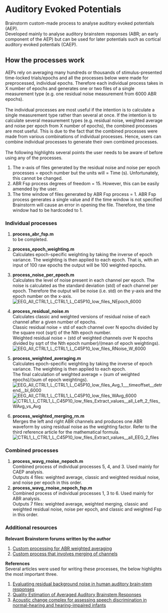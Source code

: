 # Auditory Evoked Potentials
Brainstorm custom-made process to analyse auditory evoked potentials (AEP).
<BR>Developed mainly to analyse auditory brainstem responses (ABR; an early component of the AEP) but can be used for later potentials such as cortical auditory evoked potentials (CAEP).

## How the processes work
AEPs rely on averaging many hundreds or thousands of stimulus-presented time-locked trials/epochs and all the processes below were made for preprocessed, individual epochs. 
Therefore each individual process takes in X number of epochs and generates one or two files of a single measurement type (e.g. one residual noise measurement from 6000 ABR epochs).
<BR><BR>The individual processes are most useful if the intention is to calculate a single measurement type rather than several at once.
If the intention is to calculate several measurement types (e.g. residual noise, weighted average and noise per epoch from X number of epochs), the combined processes are most useful. 
This is due to the fact that the combined processes were made from various combinations of individual processes. Hence, users can combine individual processes to generate their own combined processes. 
<BR><BR>The following highlights several points the user needs to be aware of before using any of the processes. 
1. The x-axis of files generated by the residual noise and noise per epoch processes = epoch number but the units will = Time (s). Unfortunately, this cannot be changed.
2. ABR Fsp process degrees of freedom = 15. However, this can be easily amended by the user.
3. The time window of files generated by ABR Fsp process = 1.
ABR Fsp process generates a single value and if the time window is not specified Brainstorm will cause an error in opening the file. Therefore, the time window had to be hardcoded to 1. 

### Individual processes
1. **process_abr_fsp.m**
<BR>to be completed.
2. **process_epoch_weighting.m**
<BR>Calculates epoch-specific weighting by taking the inverse of epoch variance. The weighting is then applied to each epoch.
That is, with an input of 100 raw epochs the output will be 100 weighted epochs.
4. **process_noise_per_epoch.m**
<BR>Calculates the level of noise present in each channel per epoch. The noise is calculated as the standard deviation (std) of each channel per epoch.
Therefore the output will be noise (i.e. std) on the y-axis and the epoch number on the x-axis.
![EEG_All_CTRL1_L_CTRL1_L_C45P10_low_files_NEpoch_6000](https://github.com/park-minchul/Brainstorm-Custom-Processes/assets/134780775/443a58fc-35e7-4903-b204-ad3ea972b41d)

6. **process_residual_noise.m**
<BR>Calculates classic and weighted versions of residual noise of each channel after a given number of epochs.
<BR>Classic residual noise = std of each channel over N epochs divided by the square root (sqrt) of the Nth epoch number.
<BR>Weighted residual noise = (std of weighted channels over N epochs divided by sqrt of the Nth epoch number)/(mean of epoch weightings).
![EEG_All_CTRL1_L_CTRL1_L_C45P10_low_files_RNoise_W_6000](https://github.com/park-minchul/Brainstorm-Custom-Processes/assets/134780775/2861f812-ba48-4422-8b8e-131a6b06ed1c)

8. **process_weighted_averaging.m**
<BR>Calculates epoch-specific weighting by taking the inverse of epoch variance. The weighting is then applied to each epoch.
<BR>The final calculation of weighted average = (sum of weighted epochs)/(sum of epoch weightings).
![EEG_All_CTRL1_L_CTRL1_L_C45P10_low_files_Avg_1___timeoffset__detrend__bl_6000](https://github.com/park-minchul/Brainstorm-Custom-Processes/assets/134780775/150c14b7-689e-4076-a9a4-d0b159e544ac)
![EEG_All_CTRL1_L_CTRL1_L_C45P10_low_files_WAvg_6000](https://github.com/park-minchul/Brainstorm-Custom-Processes/assets/134780775/c3a6c2a4-2e77-4122-bc51-ecd2719ada43)
![CTRL1_L_CTRL1_L_C45P10_low_files_Extract_values__all_Left_2_files_WAvg_vs_Avg](https://github.com/park-minchul/Brainstorm-Custom-Processes/assets/134780775/a78a42da-0ed0-4e97-a705-871584733ac0)

10. **process_weighted_merging_rn.m**
<BR>Merges the left and right ABR channels and produces one ABR waveform by using residual noise as the weighting factor. Refer to the third reference article for the mathematical formula. 
![CTRL1_L_CTRL1_L_C45P10_low_files_Extract_values__all_EEG_2_files](https://github.com/park-minchul/Brainstorm-Custom-Processes/assets/134780775/f0ab123d-eb39-4029-a30b-466cdf81e846)

### Combined processes
1. **process_wavg_rnoise_nepoch.m**
<BR>Combined process of individual processes 5, 4, and 3. Used mainly for CAEP analysis. 
<BR>Outputs 4 files: weighted average, classic and weighted residual noise, and noise per epoch in this order. 
2. **process_wavg_rnoise_nepoch_fsp.m**
<BR>Combined process of individual processes 1, 3 to 6. Used mainly for ABR analysis. 
<BR>Outputs 7 files: weighted average, weighted merging, classic and weighted residual noise, noise per epoch, and classic and weighted Fsp in this order. 

### Additional resources
**Relevant Brainstorm forums written by the author**
1. [Custom processing for ABR weighted averaging](https://neuroimage.usc.edu/forums/t/custom-processing-for-abr-weighted-averaging/35626)
2. [Custom process that involves merging of channels](https://neuroimage.usc.edu/forums/t/custom-process-that-involves-merging-of-channels/40638)

**References**
<br>Several articles were used for writing these processes, the below highlights the most important three. 
1. [Evaluating residual background noise in human auditory brain‐stem responses](https://pubs.aip.org/asa/jasa/article/96/5/2746/963118/Evaluating-residual-background-noise-in-human)
2. [Quality Estimation of Averaged Auditory Brainstem Responses](https://www.tandfonline.com/doi/abs/10.3109/01050398409043059)
3. [Acoustic change complex for assessing speech discrimination in normal-hearing and hearing-impaired infants](https://www.sciencedirect.com/science/article/pii/S1388245723002195?via%3Dihub)
